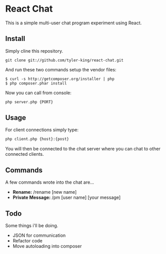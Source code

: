 # React Chat

This is a simple multi-user chat program experiment using React.

## Install

Simply cline this repository.

    git clone git://github.com/tyler-king/react-chat.git

And run these two commands setup the vendor files:

    $ curl -s http://getcomposer.org/installer | php
    $ php composer.phar install

Now you can call from console:

```bash
php server.php {PORT}
```

## Usage

For client connections simply type:

```bash
php client.php {host}:{post}
```

You will then be connected to the chat server where you can chat to other connected clients.

## Commands

A few commands wrote into the chat are...

* **Rename:** /rename [new name]
* **Private Message:** /pm [user name] [your message]

## Todo

Some things i'll be doing.

* JSON for communication
* Refactor code
* Move autoloading into composer
